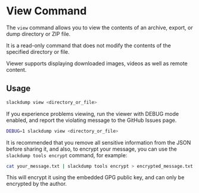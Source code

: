 # View Command

The `view` command allows you to view the contents of an archive, 
export, or dump directory or ZIP file.

It is a read-only command that does not modify the contents of the
specified directory or file.

Viewer supports displaying downloaded images, videos as well as remote
content.

## Usage

```bash
slackdump view <directory_or_file>
```

If you experience problems viewing, run the viewer with DEBUG mode
enabled, and report the violating message to the GitHub Issues page.

```bash
DEBUG=1 slackdump view <directory_or_file>
```

It is recommended that you remove all sensitive information from the
JSON before sharing it, and also, to encrypt your message, you can use
the `slackdump tools encrypt` command, for example:

```bash
cat your_message.txt | slackdump tools encrypt > encrypted_message.txt
```

This will encrypt it using the embedded GPG public key, and can only be
encrypted by the author.
